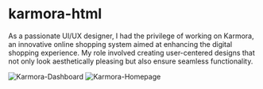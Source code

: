 karmora-html
=============
As a passionate UI/UX designer, I had the privilege of working on Karmora, an innovative online shopping system aimed at enhancing the digital shopping experience. My role involved creating user-centered designs that not only look aesthetically pleasing but also ensure seamless functionality.

![Karmora-Dashboard](https://github.com/user-attachments/assets/4df62379-3ab1-4606-8eaa-93d1752c4481)
![Karmora-Homepage](https://github.com/user-attachments/assets/c93692ce-f05a-42ea-baf3-8b346e454750)
